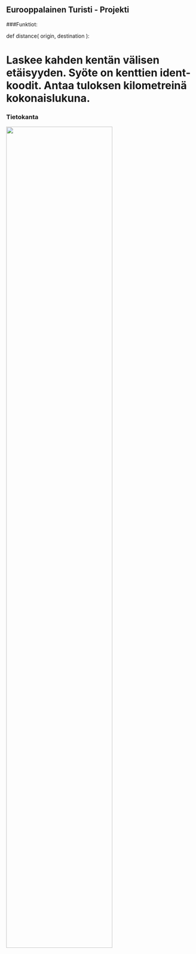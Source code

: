 ## Eurooppalainen Turisti - Projekti

###Funktiot:

def distance( origin, destination ):
# Laskee kahden kentän välisen etäisyyden. Syöte on kenttien ident-koodit. Antaa tuloksen kilometreinä kokonaislukuna.










### Tietokanta
<img src="https://github.com/user-attachments/assets/8e5a8ea8-b712-43ff-a5bd-ad7815cd692a" width="75%" height="75%">

